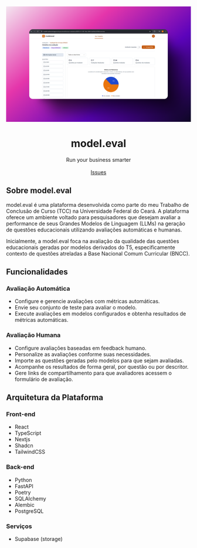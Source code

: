 ![hero](banner.png)

<p align="center">
	<h1 align="center"><b>model.eval</b></h1>
<p align="center">
    Run your business smarter
    <br />
    <br />
    <a href="https://github.com/danielft2/model_eval/issues">Issues</a>
  </p>
</p>

## Sobre model.eval

model.eval é uma plataforma desenvolvida como parte do meu Trabalho de Conclusão de Curso (TCC) na Universidade Federal do Ceará. A plataforma oferece um ambiente voltado para pesquisadores que desejam avaliar a performance de seus Grandes Modelos de Linguagem (LLMs) na geração de questões educacionais utilizando avaliações automáticas e humanas.

Inicialmente, a model.eval foca na avaliação da qualidade das questões educacionais geradas por modelos derivados do T5, especificamente contexto de questões atreladas a Base Nacional Comum Curricular (BNCC). 

## Funcionalidades

### Avaliação Automática  
- Configure e gerencie avaliações com métricas automáticas.  
- Envie seu conjunto de teste para avaliar o modelo.  
- Execute avaliações em modelos configurados e obtenha resultados de métricas automáticas.  

### Avaliação Humana  
- Configure avaliações baseadas em feedback humano.  
- Personalize as avaliações conforme suas necessidades.  
- Importe as questões geradas pelo modelos para que sejam avaliadas.  
- Acompanhe os resultados de forma geral, por questão ou por descritor.  
- Gere links de compartilhamento para que avaliadores acessem o formulário de avaliação.  

## Arquitetura da Plataforma

### Front-end
- React 
- TypeScript
- Nextjs 
- Shadcn
- TailwindCSS

### Back-end
- Python 
- FastAPI
- Poetry
- SQLAlchemy
- Alembic
- PostgreSQL

### Serviços
- Supabase (storage)
